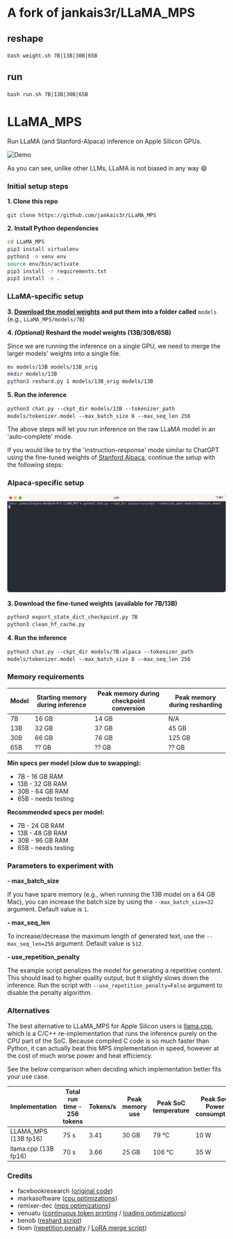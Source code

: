 # A fork of jankais3r/LLaMA_MPS

## reshape

```bash weight.sh 7B|13B|30B|65B```

## run

```bash run.sh 7B|13B|30B|65B```

# LLaMA_MPS
Run LLaMA (and Stanford-Alpaca) inference on Apple Silicon GPUs.

![Demo](demo.gif)

As you can see, unlike other LLMs, LLaMA is not biased in any way 😄

### Initial setup steps

**1. Clone this repo**

`git clone https://github.com/jankais3r/LLaMA_MPS`

**2. Install Python dependencies**

```bash
cd LLaMA_MPS
pip3 install virtualenv
python3 -m venv env
source env/bin/activate
pip3 install -r requirements.txt
pip3 install -e .
```

### LLaMA-specific setup

**3. [Download the model weights](https://github.com/facebookresearch/llama/pull/73/files#diff-b335630551682c19a781afebcf4d07bf978fb1f8ac04c6bf87428ed5106870f5R4) and put them into a folder called** `models` (e.g., `LLaMA_MPS/models/7B`)

**4. _(Optional)_ Reshard the model weights (13B/30B/65B)**

Since we are running the inference on a single GPU, we need to merge the larger models' weights into a single file.

```bash
mv models/13B models/13B_orig
mkdir models/13B
python3 reshard.py 1 models/13B_orig models/13B
```

**5. Run the inference**

`python3 chat.py --ckpt_dir models/13B --tokenizer_path models/tokenizer.model --max_batch_size 8 --max_seq_len 256`

The above steps will let you run inference on the raw LLaMA model in an 'auto-complete' mode.

If you would like to try the 'instruction-response' mode similar to ChatGPT using the fine-tuned weights of [Stanford Alpaca](https://github.com/tatsu-lab/stanford_alpaca), continue the setup with the following steps:

### Alpaca-specific setup

![Alpaca demo](alpaca.gif)

**3. Download the fine-tuned weights (available for 7B/13B)**

```bash
python3 export_state_dict_checkpoint.py 7B
python3 clean_hf_cache.py
```

**4. Run the inference**

`python3 chat.py --ckpt_dir models/7B-alpaca --tokenizer_path models/tokenizer.model --max_batch_size 8 --max_seq_len 256`

### Memory requirements

| Model | Starting memory during inference | Peak memory during checkpoint conversion | Peak memory during resharding |
| ------------- | ------------- | ------------- | ------------- |
| 7B | 16 GB | 14 GB | N/A |
| 13B | 32 GB | 37 GB | 45 GB |
| 30B | 66 GB | 76 GB | 125 GB |
| 65B | ?? GB | ?? GB | ?? GB |

**Min specs per model (slow due to swapping):**

* 7B - 16 GB RAM
* 13B - 32 GB RAM
* 30B - 64 GB RAM
* 65B - needs testing

**Recommended specs per model:**

* 7B - 24 GB RAM
* 13B - 48 GB RAM
* 30B - 96 GB RAM
* 65B - needs testing

### Parameters to experiment with
**- max_batch_size**

If you have spare memory (e.g., when running the 13B model on a 64 GB Mac), you can increase the batch size by using the `--max_batch_size=32` argument. Default value is `1`.

**- max_seq_len**

To increase/decrease the maximum length of generated text, use the `--max_seq_len=256` argument. Default value is `512`.

**- use_repetition_penalty**

The example script penalizes the model for generating a repetitive content. This should lead to higher quality output, but it slightly slows down the inference. Run the script with `--use_repetition_penalty=False` argument to disable the penalty algorithm.

### Alternatives

The best alternative to LLaMA_MPS for Apple Silicon users is [llama.cpp](https://github.com/ggerganov/llama.cpp), which is a C/C++ re-implementation that runs the inference purely on the CPU part of the SoC. Because compiled C code is so much faster than Python, it can actually beat this MPS implementation in speed, however at the cost of much worse power and heat efficiency.

See the below comparison when deciding which implementation better fits your use case.

| Implementation | Total run time - 256 tokens | Tokens/s | Peak memory use | Peak SoC temperature | Peak SoC Power consumption | Tokens per 1 Wh |
| -------------- | ------------------------------- | ----------------------------- | ------------- | ------------------------- | ------------------------------ | --------------------------- |
| LLAMA_MPS (13B fp16) | 75 s | 3.41 | 30 GB | 79 °C | 10 W | 1,228.80 |
| llama.cpp (13B fp16) | 70 s | 3.66 | 25 GB | 106 °C | 35 W | 376.16 |

### Credits

- facebookresearch ([original code](https://github.com/facebookresearch/llama))
- markasoftware ([cpu optimizations](https://github.com/markasoftware/llama-cpu))
- remixer-dec ([mps optimizations](https://github.com/remixer-dec/llama-mps))
- venuatu ([continuous token printing](https://github.com/venuatu/llama/commit/25c84973f71877677547453dab77eeaea9a86376) / [loading optimizations](https://github.com/venuatu/llama/commit/0d2bb5a552114b69db588175edd3e55303f029be))
- benob ([reshard script](https://gist.github.com/benob/4850a0210b01672175942203aa36d300))
- tloen ([repetition penalty](https://github.com/tloen/llama-int8) / [LoRA merge script](https://github.com/tloen/alpaca-lora/blob/main/export_state_dict_checkpoint.py))
